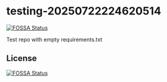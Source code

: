 # testing-20250722224620514
[![FOSSA Status](https://app.fossa.com/api/projects/git%2Bgithub.com%2Fkirogum%2Ftesting-20250722224620514.svg?type=shield)](https://app.fossa.com/projects/git%2Bgithub.com%2Fkirogum%2Ftesting-20250722224620514?ref=badge_shield)

Test repo with empty requirements.txt


## License
[![FOSSA Status](https://app.fossa.com/api/projects/git%2Bgithub.com%2Fkirogum%2Ftesting-20250722224620514.svg?type=large)](https://app.fossa.com/projects/git%2Bgithub.com%2Fkirogum%2Ftesting-20250722224620514?ref=badge_large)